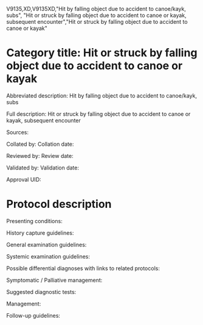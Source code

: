 V9135,XD,V9135XD,"Hit by falling object due to accident to canoe/kayk, subs", "Hit or struck by falling object due to accident to canoe or kayak, subsequent encounter","Hit or struck by falling object due to accident to canoe or kayak"
# Category title: Hit or struck by falling object due to accident to canoe or kayak

Abbreviated description: Hit by falling object due to accident to canoe/kayk, subs

Full description: Hit or struck by falling object due to accident to canoe or kayak, subsequent encounter

Sources:

Collated by:
Collation date:

Reviewed by:
Review date:

Validated by:
Validation date:

Approval UID:

# Protocol description

Presenting conditions:

History capture guidelines:

General examination guidelines:

Systemic examination guidelines:

Possible differential diagnoses with links to related protocols:

Symptomatic / Palliative management:

Suggested diagnostic tests:

Management:

Follow-up guidelines:
